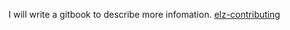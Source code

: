 I will write a gitbook to describe more infomation.
[elz-contributing](https://www.gitbook.com/book/dannypsnl/elz-contributing/welcome)
